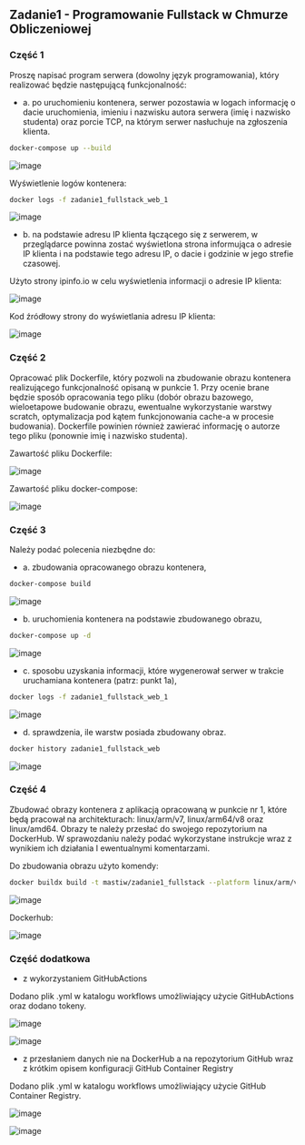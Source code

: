 ## Zadanie1 - Programowanie Fullstack w Chmurze Obliczeniowej
### Część 1

Proszę napisać program serwera (dowolny język programowania), który realizować będzie
następującą funkcjonalność:
- a. po uruchomieniu kontenera, serwer pozostawia w logach informację o dacie
uruchomienia, imieniu i nazwisku autora serwera (imię i nazwisko studenta) oraz porcie
TCP, na którym serwer nasłuchuje na zgłoszenia klienta.

```bash
docker-compose up --build
```
![image](https://user-images.githubusercontent.com/62160228/172490725-24a28f9b-9784-4b22-b985-9b213882447e.png)


Wyświetlenie logów kontenera:

```bash
docker logs -f zadanie1_fullstack_web_1
```
![image](https://user-images.githubusercontent.com/62160228/172490740-02d557c5-e114-4b97-af34-b75e3d90edc5.png)


- b. na podstawie adresu IP klienta łączącego się z serwerem, w przeglądarce powinna zostać
wyświetlona strona informująca o adresie IP klienta i na podstawie tego adresu IP, o dacie
i godzinie w jego strefie czasowej. 

Użyto strony ipinfo.io w celu wyświetlenia informacji o adresie IP klienta:

![image](https://user-images.githubusercontent.com/62160228/172487844-464b7b73-0987-4af3-8b59-41abedd8d165.png)

Kod źródłowy strony do wyświetlania adresu IP klienta:

![image](https://user-images.githubusercontent.com/62160228/172488188-c78498d5-1014-46cd-b64a-290abef53c14.png)

### Część 2

Opracować plik Dockerfile, który pozwoli na zbudowanie obrazu kontenera realizującego
funkcjonalność opisaną w punkcie 1. Przy ocenie brane będzie sposób opracowania tego pliku
(dobór obrazu bazowego, wieloetapowe budowanie obrazu, ewentualne wykorzystanie warstwy
scratch, optymalizacja pod kątem funkcjonowania cache-a w procesie budowania). Dockerfile
powinien również zawierać informację o autorze tego pliku (ponownie imię i nazwisko studenta).

Zawartość pliku Dockerfile:

![image](https://user-images.githubusercontent.com/62160228/172489061-a6c18e77-e072-4139-af6b-031e24da38a4.png)

Zawartość pliku docker-compose:

![image](https://user-images.githubusercontent.com/62160228/172488759-8f2e6092-3ac3-49f0-a2cf-9ebaad1e92ed.png)

### Część 3

Należy podać polecenia niezbędne do:
- a. zbudowania opracowanego obrazu kontenera,

```bash
docker-compose build
```

![image](https://user-images.githubusercontent.com/62160228/172490122-d047558f-f11d-488c-9b27-bf23db2e90a7.png)

- b. uruchomienia kontenera na podstawie zbudowanego obrazu,

```bash
docker-compose up -d
```

![image](https://user-images.githubusercontent.com/62160228/172490490-4f2fd811-5e61-4d4c-b773-107e38d5eb32.png)

- c. sposobu uzyskania informacji, które wygenerował serwer w trakcie uruchamiana kontenera
(patrz: punkt 1a),

```bash
docker logs -f zadanie1_fullstack_web_1
```

![image](https://user-images.githubusercontent.com/62160228/172490508-62003ccb-d56c-4533-82a3-ad5fa89dba69.png)

- d. sprawdzenia, ile warstw posiada zbudowany obraz.

```bash
docker history zadanie1_fullstack_web
```

![image](https://user-images.githubusercontent.com/62160228/172490527-db2853f3-0e29-4419-9b64-ddfda5ebf17f.png)


### Część 4

Zbudować obrazy kontenera z aplikacją opracowaną w punkcie nr 1, które będą pracował na
architekturach: linux/arm/v7, linux/arm64/v8 oraz linux/amd64. Obrazy te należy przesłać do
swojego repozytorium na DockerHub. W sprawozdaniu należy podać wykorzystane instrukcje wraz
z wynikiem ich działania I ewentualnymi komentarzami.

Do zbudowania obrazu użyto komendy:

```bash
docker buildx build -t mastiw/zadanie1_fullstack --platform linux/arm/v7,linux/arm64/v8,linux/amd64 --push .
```

![image](https://user-images.githubusercontent.com/62160228/172497939-731e4cb2-aece-403e-8318-0ff0d6c09938.png)

Dockerhub:

![image](https://user-images.githubusercontent.com/62160228/172497999-ab5dde73-a05a-4a51-b465-578dadc9e41a.png)

### Część dodatkowa

- z wykorzystaniem GitHubActions

Dodano plik .yml w katalogu workflows umożliwiający użycie GitHubActions oraz dodano tokeny.

![image](https://user-images.githubusercontent.com/62160228/172927806-7f643bec-91bd-4841-9cc0-b46b2af595ce.png)

![image](https://user-images.githubusercontent.com/62160228/172931800-e2cd18e9-fcf9-4f83-8350-5f7dd3a20e6f.png)

- z przesłaniem danych nie na DockerHub a na repozytorium GitHub wraz z krótkim opisem
konfiguracji GitHub Container Registry

Dodano plik .yml w katalogu workflows umożliwiający użycie GitHub Container Registry.

![image](https://user-images.githubusercontent.com/62160228/172932763-1d27dc92-1f83-49c3-b8f3-d270c13ca984.png)

![image](https://user-images.githubusercontent.com/62160228/172932794-b54ed606-fe24-4edd-bdd5-ed7aada344af.png)







